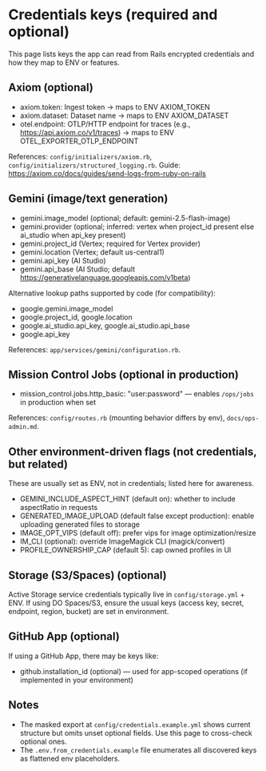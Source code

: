 # Credentials keys (required and optional)

This page lists keys the app can read from Rails encrypted credentials and how they map to ENV or
features.

## Axiom (optional)

- axiom.token: Ingest token → maps to ENV AXIOM_TOKEN
- axiom.dataset: Dataset name → maps to ENV AXIOM_DATASET
- otel.endpoint: OTLP/HTTP endpoint for traces (e.g., https://api.axiom.co/v1/traces) → maps to ENV
  OTEL_EXPORTER_OTLP_ENDPOINT

References: `config/initializers/axiom.rb`, `config/initializers/structured_logging.rb`. Guide:
https://axiom.co/docs/guides/send-logs-from-ruby-on-rails

## Gemini (image/text generation)

- gemini.image_model (optional; default: gemini-2.5-flash-image)
- gemini.provider (optional; inferred: vertex when project_id present else ai_studio when api_key
  present)
- gemini.project_id (Vertex; required for Vertex provider)
- gemini.location (Vertex; default us-central1)
- gemini.api_key (AI Studio)
- gemini.api_base (AI Studio; default https://generativelanguage.googleapis.com/v1beta)

Alternative lookup paths supported by code (for compatibility):

- google.gemini.image_model
- google.project_id, google.location
- google.ai_studio.api_key, google.ai_studio.api_base
- google.api_key

References: `app/services/gemini/configuration.rb`.

## Mission Control Jobs (optional in production)

- mission_control.jobs.http_basic: "user:password" — enables `/ops/jobs` in production when set

References: `config/routes.rb` (mounting behavior differs by env), `docs/ops-admin.md`.

## Other environment-driven flags (not credentials, but related)

These are usually set as ENV, not in credentials; listed here for awareness.

- GEMINI_INCLUDE_ASPECT_HINT (default on): whether to include aspectRatio in requests
- GENERATED_IMAGE_UPLOAD (default false except production): enable uploading generated files to
  storage
- IMAGE_OPT_VIPS (default off): prefer vips for image optimization/resize
- IM_CLI (optional): override ImageMagick CLI (magick/convert)
- PROFILE_OWNERSHIP_CAP (default 5): cap owned profiles in UI

## Storage (S3/Spaces) (optional)

Active Storage service credentials typically live in `config/storage.yml` + ENV. If using DO
Spaces/S3, ensure the usual keys (access key, secret, endpoint, region, bucket) are set in
environment.

## GitHub App (optional)

If using a GitHub App, there may be keys like:

- github.installation_id (optional) — used for app-scoped operations (if implemented in your
  environment)

## Notes

- The masked export at `config/credentials.example.yml` shows current structure but omits unset
  optional fields. Use this page to cross-check optional ones.
- The `.env.from_credentials.example` file enumerates all discovered keys as flattened env
  placeholders.
